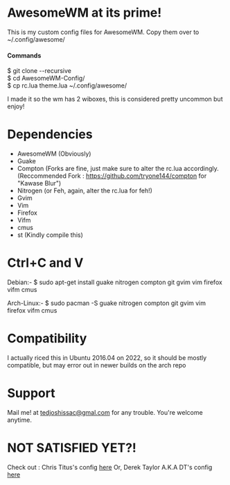 # AwesomeWM at its prime!
 
 This is my custom config files for AwesomeWM. 
 Copy them over to ~/.config/awesome/
 
 #### Commands
 $ git clone --recursive </br> 
 $ cd AwesomeWM-Config/ </br>
 $ cp rc.lua theme.lua ~/.config/awesome/ </br>
 
 I made it so the wm has 2 wiboxes, this is considered pretty uncommon but enjoy!
 
 # Dependencies 
 
 - AwesomeWM (Obviously)
 - Guake
 - Compton (Forks are fine, just make sure to alter the rc.lua accordingly. (Reccommended Fork : https://github.com/tryone144/compton for "Kawase Blur")
 - Nitrogen (or Feh, again, alter the rc.lua for feh!)
 - Gvim
 - Vim
 - Firefox 
 - Vifm
 - cmus
 - st (Kindly compile this)

# Ctrl+C and V 

Debian:- 
    $ sudo apt-get install guake nitrogen compton git gvim vim firefox vifm cmus

Arch-Linux:-
    $ sudo pacman -S guake nitrogen compton git gvim vim firefox vifm cmus

# Compatibility

I actually riced this in Ubuntu 2016.04 on 2022, so it should be mostly compatible, but may error out in newer builds on the arch repo

# Support 

Mail me! at tedjoshissac@gmal.com for any trouble. You're welcome anytime.

# NOT SATISFIED YET?!

Check out : Chris Titus's config <a href="https://github.com/ChrisTitusTech/titus-awesome"> here</a>
Or, Derek Taylor A.K.A DT's config <a href="https://gitlab.com/dwt1/dotfiles/-/tree/master/.config/awesome"> here</a>
